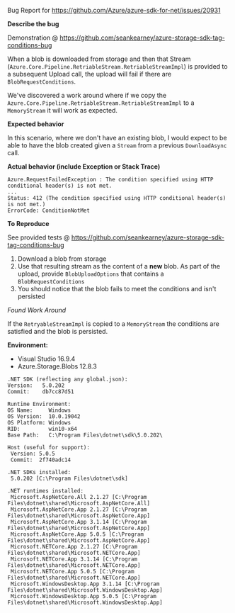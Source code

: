Bug Report for https://github.com/Azure/azure-sdk-for-net/issues/20931

**Describe the bug**

Demonstration @ https://github.com/seankearney/azure-storage-sdk-tag-conditions-bug

When a blob is downloaded from storage and then that Stream (`Azure.Core.Pipeline.RetriableStream.RetriableStreamImpl`) is provided to a subsequent Upload call, the upload will fail if there are `BlobRequestConditions`.

We've discovered a work around where if we copy the `Azure.Core.Pipeline.RetriableStream.RetriableStreamImpl` to a `MemoryStream` it will work as expected.

**Expected behavior**

In this scenario, where we don't have an existing blob, I would expect to be able to have the blob created given a `Stream` from a previous `DownloadAsync` call. 

**Actual behavior (include Exception or Stack Trace)**

```
Azure.RequestFailedException : The condition specified using HTTP conditional header(s) is not met.
...
Status: 412 (The condition specified using HTTP conditional header(s) is not met.)
ErrorCode: ConditionNotMet
```

**To Reproduce**

See provided tests @ https://github.com/seankearney/azure-storage-sdk-tag-conditions-bug

1. Download a blob from storage
2. Use that resulting stream as the content of a **new** blob. As part of the upload, provide `BlobUploadOptions` that contains a `BlobRequestConditions`
3. You should notice that the blob fails to meet the conditions and isn't persisted

_Found Work Around_

If the `RetryableStreamImpl` is copied to a `MemoryStream` the conditions are satisfied and the blob is persisted.

**Environment:**
 
 - Visual Studio 16.9.4
 - Azure.Storage.Blobs 12.8.3
 
 ```
 .NET SDK (reflecting any global.json):
 Version:   5.0.202
 Commit:    db7cc87d51

Runtime Environment:
 OS Name:     Windows
 OS Version:  10.0.19042
 OS Platform: Windows
 RID:         win10-x64
 Base Path:   C:\Program Files\dotnet\sdk\5.0.202\

Host (useful for support):
  Version: 5.0.5
  Commit:  2f740adc14

.NET SDKs installed:
  5.0.202 [C:\Program Files\dotnet\sdk]

.NET runtimes installed:
  Microsoft.AspNetCore.All 2.1.27 [C:\Program Files\dotnet\shared\Microsoft.AspNetCore.All]
  Microsoft.AspNetCore.App 2.1.27 [C:\Program Files\dotnet\shared\Microsoft.AspNetCore.App]
  Microsoft.AspNetCore.App 3.1.14 [C:\Program Files\dotnet\shared\Microsoft.AspNetCore.App]
  Microsoft.AspNetCore.App 5.0.5 [C:\Program Files\dotnet\shared\Microsoft.AspNetCore.App]
  Microsoft.NETCore.App 2.1.27 [C:\Program Files\dotnet\shared\Microsoft.NETCore.App]
  Microsoft.NETCore.App 3.1.14 [C:\Program Files\dotnet\shared\Microsoft.NETCore.App]
  Microsoft.NETCore.App 5.0.5 [C:\Program Files\dotnet\shared\Microsoft.NETCore.App]
  Microsoft.WindowsDesktop.App 3.1.14 [C:\Program Files\dotnet\shared\Microsoft.WindowsDesktop.App]
  Microsoft.WindowsDesktop.App 5.0.5 [C:\Program Files\dotnet\shared\Microsoft.WindowsDesktop.App]
 ```

